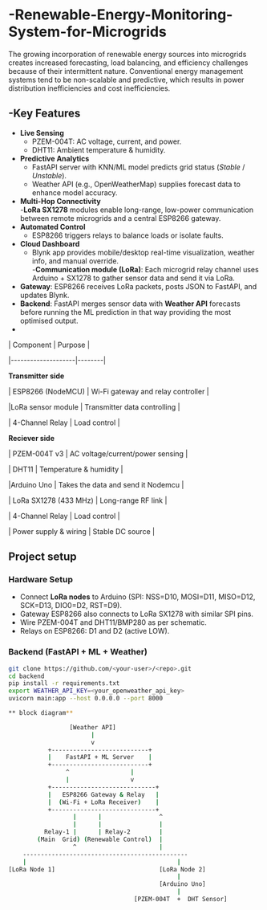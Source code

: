 # -Renewable-Energy-Monitoring-System-for-Microgrids
The growing incorporation of renewable energy sources into microgrids creates increased forecasting, load balancing, and efficiency challenges because of their intermittent nature. Conventional energy management systems tend to be non-scalable and predictive, which results in power distribution inefficiencies and cost inefficiencies. 
## -Key Features
- **Live Sensing**  
  - PZEM-004T: AC voltage, current, and power.  
  - DHT11: Ambient temperature & humidity.  
- **Predictive Analytics**  
  - FastAPI server with KNN/ML model predicts grid status (*Stable* / *Unstable*).  
  - Weather API (e.g., OpenWeatherMap) supplies forecast data to enhance model accuracy.  
- **Multi-Hop Connectivity**  
  -**LoRa SX1278** modules enable long-range, low-power communication between remote microgrids and a central ESP8266 gateway.  
- **Automated Control**  
  - ESP8266 triggers relays to balance loads or isolate faults.  
- **Cloud Dashboard**  
  - Blynk app provides mobile/desktop real-time visualization, weather info, and manual override.  
-**Communication module (LoRa)**: Each microgrid relay channel uses Arduino + SX1278 to gather sensor data and send it via LoRa.
- **Gateway**: ESP8266 receives LoRa packets, posts JSON to FastAPI, and updates Blynk.
- **Backend**: FastAPI merges sensor data with **Weather API** forecasts before running the ML prediction in that way providing the most optimised output.
- 
| Component          | Purpose |

|--------------------|--------|

**Transmitter side**

| ESP8266 (NodeMCU)  | Wi-Fi gateway and relay controller |

|LoRa sensor module  | Transmitter data controlling       |

| 4-Channel Relay    | Load control                       |

**Reciever side**

| PZEM-004T v3       | AC voltage/current/power sensing   |

| DHT11              | Temperature & humidity             |

|Arduino Uno         | Takes the data and send it Nodemcu |

| LoRa SX1278 (433 MHz) | Long-range RF link              |

| 4-Channel Relay       |       Load control              |

| Power supply & wiring | Stable DC source                |

##  Project setup ##

### Hardware Setup
- Connect **LoRa nodes** to Arduino (SPI: NSS=D10, MOSI=D11, MISO=D12, SCK=D13, DIO0=D2, RST=D9).
- Gateway ESP8266 also connects to LoRa SX1278 with similar SPI pins.
- Wire PZEM-004T and DHT11/BMP280 as per schematic.
- Relays on ESP8266: D1 and D2 (active LOW).

### Backend (FastAPI + ML + Weather)
```bash
git clone https://github.com/<your-user>/<repo>.git
cd backend
pip install -r requirements.txt
export WEATHER_API_KEY=<your_openweather_api_key>
uvicorn main:app --host 0.0.0.0 --port 8000

** block diagram**

                 [Weather API]
                       |
                       v
           +---------------------------+
           |    FastAPI + ML Server    |
           +---------------------------+
                ^                 |
                |                 v
           +-----------------------------+
           |   ESP8266 Gateway & Relay   |
           |  (Wi-Fi + LoRa Receiver)    |
           +-----------------------------+
                  |      |                ^
                  |      |                |
          Relay-1 |      | Relay-2        |
        (Main  Grid) (Renewable Control)  |
                  ^                       |
    ----------------------------------------------
    |                                          |
[LoRa Node 1]                             [LoRa Node 2]
                                               |
                                          [Arduino Uno]
                                               |
                                   [PZEM-004T  +  DHT Sensor]
